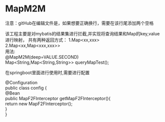 # MapM2M

注意：gitHub在编辑文件是，如果想要正确换行，需要在该行尾添加两个空格

该工程主要是对mybatis的结果集进行拦截,并实现将查询结果和Map的key,value进行映射，
共有两种返回方式：
  1.Map<xx,xxx>  
  2.Map<xx,Map<xxx,xxx>>  
 用法:  
  @MapM2M(deep=VALUE.SECOND)  
  Map<String,Map<String,String>> queryMapTest();
  
  在springboot里面进行使用时,需要进行配置  
  
  @Configuration  
  public class config {  
      @Bean  
      public MapF2FInterceptor getMapF2FInterceptor(){    
                return new MapF2FInterceptor();  
        }  
  }  
